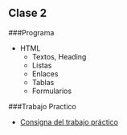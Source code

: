 Clase 2
-------------

###Programa

- HTML
	- Textos, Heading
	- Listas 
	- Enlaces 
	- Tablas
	- Formularios 

###Trabajo Practico
- [Consigna del trabajo práctico](https://github.com/CoderHouse/fundamentos/tree/master/02-HTML/TP)